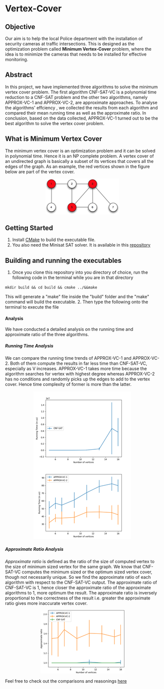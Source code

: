 # Vertex-Cover
## Objective
Our aim is to help the local Police department with the installation of security cameras at traffic intersections. This is designed as the optimization problem called **Minimum Vertex-Cover** problem, where the idea is to minimize the cameras that needs to be installed for effective monitoring.
## Abstract
In this project, we have implemented three algorithms to solve the minimum vertex cover problem. The first algorithm CNF-SAT-VC is a polynomial time reduction to a CNF-SAT problem and the other two algorithms, namely APPROX-VC-1 and APPROX-VC-2, are approximate approaches. To analyse the algorithms' effciency , we collected the results from each algorithm and compared their mean running time as well as the approximate ratio. In conclusion, based on the data collected, APPROX-VC-1 turned out to be the best algorithm to solve the vertex cover problem.
## What is Minimum Vertex Cover
The minimum vertex cover is an optimization problem and it can be solved in polynomial time. Hence it is an NP complete problem. A vertex cover of an undirected graph is basically a subset of its vertices that covers all the edges of the graph. As an example, the red vertices shown in the figure below are part of the vertex cover.

<p align="center">
<img src="https://github.com/nmariya/Vertex-Cover/blob/master/images/MinimumVertexCover.png">
</p>


## Getting Started
1. Install [CMake](https://cmake.org/download/) to build the executable file. 
2. You also need the Minisat SAT solver. It is available in this [repository](https://github.com/agurfinkel/minisat)

## Building and running the executables
1. Once you clone this repository into you directory of choice, run the following code in the terminal while you are in that directory

`mkdir build && cd build && cmake ../&&make`

This will generate a "make" file inside the "build" folder and the "make" command will build the executable.
2. Then type the following onto the terminal to execute the file

#### Analysis
We have conducted a detailed analysis on the running time and approximate ratio of the three algorithms.
##### Running Time Analysis
We can compare the running time trends of APPROX-VC-1 and APPROX-VC-2. Both of them compute the results in far less time than CNF-SAT-VC, especially as V increases. APPROX-VC-1 takes more time because the algorithm searches for vertex with highest degree whereas APPROX-VC-2 has no conditions and randomly picks up the edges to add to the vertex cover. Hence time complexity of former is more than the latter.
<p align="center">
<img src="https://github.com/nmariya/Vertex-Cover/blob/master/images/RunningTimeAnalysisSetS2.png">
</p>


##### Approximate Ratio Analysis
*Approximate ratio* is defined as the ratio of the size of computed vertex to the size of minimum sized vertex for the same graph. We know that CNF-SAT-VC computes the minimum sized or the optimum sized vertex cover, though not necessarily unique. So we find the approximate ratio of each algorithm with respect to the CNF-SAT-VC output. The approximate ratio of CNF-SAT-VC is 1, hence closer the approximate ratio of the approximate algorithms to 1, more optimum the result. The approximate ratio is inversely proportional to the correctness of the result i.e. greater the approximate ratio gives more inaccurate vertex cover.
<p align="center">
<img src="https://github.com/nmariya/Vertex-Cover/blob/master/images/ApproximateRatioAnalysisSetS2.png">
</p>


Feel free to check out the comparisons and reasonings [here](https://github.com/nmariya/Vertex-Cover/blob/master/report.pdf)
